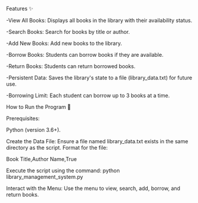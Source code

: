 Features ✨

-View All Books: Displays all books in the library with their availability status.

-Search Books: Search for books by title or author.

-Add New Books: Add new books to the library.

-Borrow Books: Students can borrow books if they are available.

-Return Books: Students can return borrowed books.

-Persistent Data: Saves the library's state to a file (library_data.txt) for future use.

-Borrowing Limit: Each student can borrow up to 3 books at a time.

How to Run the Program 🚀

Prerequisites:

Python (version 3.6+).

Create the Data File:
Ensure a file named library_data.txt exists in the same directory as the script.
Format for the file:

Book Title,Author Name,True

Execute the script using the command:
python library_management_system.py

Interact with the Menu:
Use the menu to view, search, add, borrow, and return books.
